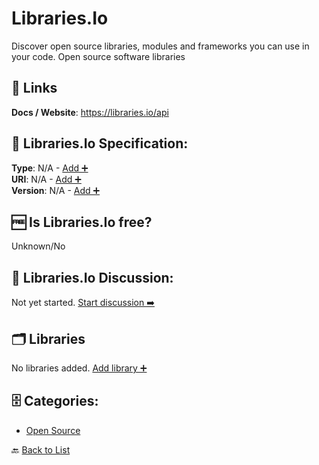 # Libraries.Io

Discover open source libraries, modules and frameworks you can use in your code. Open source software libraries

##  🔗 Links
**Docs / Website**: https://libraries.io/api

## 🧬 Libraries.Io Specification:
**Type**: N/A - [Add ➕](https://github.com/apis-list/apis-list/edit/main/apis/libraries-io/libraries-io.yaml)  
**URI**: N/A - [Add ➕](https://github.com/apis-list/apis-list/edit/main/apis/libraries-io/libraries-io.yaml)  
**Version**: N/A - [Add ➕](https://github.com/apis-list/apis-list/edit/main/apis/libraries-io/libraries-io.yaml)

## 🆓 Is Libraries.Io free?
 Unknown/No 

## 💬 Libraries.Io Discussion:
Not yet started. [Start discussion ➡️](https://github.com/apis-list/apis-list/discussions/new)

## 🗂️ Libraries

No libraries added. [Add library ➕](https://github.com/apis-list/apis-list/edit/main/apis/libraries-io/libraries-io.yaml)    


## 🗄️ Categories:
- [Open Source](https://github.com/apis-list/apis-list#open-source-)

🔙  [Back to List](https://github.com/apis-list/apis-list)
